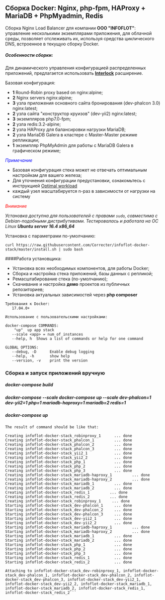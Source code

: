 ## Сборка Docker: Nginx, php-fpm, HAProxy + MariaDB + PhpMyadmin, Redis

Сборка Nginx Load Balancer для компании **ООО "INFOFLOT"**: управление несколькими экземплярами приложения, для облачной среды, позволяет отслеживать их, используя средства циклического DNS, встроенное в текущую сборку Docker.

##### Особенности сборки:

Для динамического управления конфигурацией распределенных приложений, предлагается использовать **[Interlock](https://github.com/ehazlett/interlock/tags)** расширение.

Базовая конфигурация:
- **1** Round-Robin proxy based on nginx:alpine;
- **2** Nginx servers nginx:alpine;
- **3** узла приложения основного сайта бронирования (dev-phalcon 3.0) nginx:latest;
- **2** узла сайта "конструктор круизов" (dev-yii2) nginx:latest;
- **3** экземпляров php7.0-fpm;
- **2** узла redis:3.2-alpine;
- **2** узла HAProxy для балансировки нагрузки MariaDB;
- **2** узла MariaDB Galera в кластере с Master-Master режиме репликации;
- **1** экземпляр PhpMyAdmin для работы с MariaDB Galera в графическом режиме;

<span style="color:blue">*Примечание*</span>

- Базовая конфигурация стека может не отвечать оптимальным настройкам для вашего железа;
- Для уточнения конфигурации предустановки, ознакомьтесь с инструкцией [Optimal workload](https://github.com/Correcter/infoflot-docker-stack/blob/master/workload.md)
- каждый узел масштабируется n-раз в зависимости от нагрузки на систему

<span style="color:red">*Внимание*</span>

*Установка доступна для пользователей с правами ``sudo``, совместима с Debian-подобными дистрибутивами. Тестировалась и работала на ОС Linux **Ubuntu server 16.4 x86_64***

Установка с параметрами по-умолчанию:
```
curl https://raw.githubusercontent.com/Correcter/infoflot-docker-stack/master/install.sh | sudo bash
```
####Работа установщика:

- Установка всех необходимых компонентов, для работы Docker;
- Сборка и настройка стека приложений, базы данных с репликой;
- Ремасштабирование стека (по-умолчанию);
- Скачивание и настройка __**демо**__ проектов из публичных репозиториев;
- Установка актуальных зависимостей через **php composer**

```
Требования к Docker:
   17.04.0+ 

Использование с пользовательскими настройками:
      
docker-compose COMMANDS:
    "up"  up app stack
   --scale <app> = num_of_instances
   --help, h  Shows a list of commands or help for one command
   
GLOBAL OPTIONS:
   --debug, -D      Enable debug logging
   --help, -h       show help
   --version, -v    print the version
```

### Сборка и запуск приложений вручную

##### docker-compose build
##### docker-compose --scale docker-compose up --scale dev-phalcon=1 dev-yii2=1 php=1 mariadb-haproxy=1 mariadb=2 redis=1
##### docker-compose up
```
The result of command should be like that:

Creating infoflot-docker-stack_robinproxy_1      ... done
Creating infoflot-docker-stack_phalcon_1         ... done
Creating infoflot-docker-stack_phalcon_2         ... done
Creating infoflot-docker-stack_phalcon_3         ... done
Creating infoflot-docker-stack_yii2_1            ... done
Creating infoflot-docker-stack_yii2_2            ... done
Creating infoflot-docker-stack_php_1             ... done
Creating infoflot-docker-stack_php_2             ... done
Creating infoflot-docker-stack_php_3             ... done
Creating infoflot-docker-stack_mariadb-haproxy_1         ... done
Creating infoflot-docker-stack_mariadb-haproxy_2         ... done
Creating infoflot-docker-stack_mariadb_1         ... done
Creating infoflot-docker-stack_mariadb_2         ... done
Creating infoflot-docker-stack_redis_1         ... done
Creating infoflot-docker-stack_redis_2         ... done
Creating infoflot-docker-stack_robinproxy_1     ... done
Starting infoflot-docker-stack_dev-phalcon_1     ... done
Starting infoflot-docker-stack_dev-phalcon_2     ... done
Starting infoflot-docker-stack_dev-phalcon_3     ... done
Starting infoflot-docker-stack_dev-yii2_1        ... done
Starting infoflot-docker-stack_dev-yii2_2        ... done
Starting infoflot-docker-stack_mariadb-haproxy_1         ... done
Starting infoflot-docker-stack_mariadb-haproxy_2         ... done
Starting infoflot-docker-stack_mariadb_1         ... done
Starting infoflot-docker-stack_mariadb_2         ... done
Starting infoflot-docker-stack_php_1             ... done
Starting infoflot-docker-stack_php_2             ... done
Starting infoflot-docker-stack_php_3             ... done
Starting infoflot-docker-stack_redis_1           ... done
Starting infoflot-docker-stack_redis_2           ... done

Attaching to infoflot-docker-stack_dev-robinproxy_1, infoflot-docker-stack_dev-phalcon_1, infoflot-docker-stack_dev-phalcon_2, infoflot-docker-stack_dev-phalcon_3, infoflot-docker-stack_dev-yii2_1, infoflot-docker-stack_dev-yii2_2, infoflot-docker-stack_mariadb_1, infoflot-docker-stack_mariadb_2, infoflot-docker-stack_redis_1, infoflot-docker-stack_redis_2```